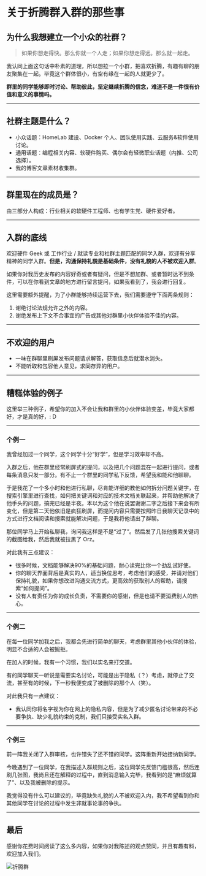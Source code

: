 # 关于折腾群入群的那些事

## 为什么我想建立一个小众的社群？

> 如果你想走得快。那么你就一个人走；如果你想走得远。那么就一起走。

我认同上面这句话中朴素的道理，所以想拉一个小群，把喜欢折腾，有趣有聊的朋友聚集在一起。毕竟这个群体很小，有空有缘在一起的人就更少了。

**群里的同学能够即时讨论、帮助彼此，坚定继续折腾的信念，难道不是一件很有价值和意义的事情吗。**

---

## 社群主题是什么？

- 小众话题：HomeLab 建设、Docker 个人、团队使用实践、云服务&软件使用讨论。
- 通用话题：编程相关内容、软硬件购买、偶尔会有轻微职业话题（内推、公司选择）。
- 我的博客文章素材收集群。

---

## 群里现在的成员是？

由三部分人构成：行业相关的软硬件工程师、也有学生党、硬件爱好者。

---

## 入群的底线

欢迎硬件 Geek 或 工作行业 / 就读专业和社群主题匹配的同学入群，欢迎有分享精神的同学入群。**但是，沟通保持礼貌是基础条件，没有礼貌的人不被欢迎入群**。

如果你对我历史发布的内容好奇或者有疑问，但是不想加群、或者暂时达不到条件，可以在你看到文章的地方进行留言提问，如果我看到了，我会进行回复。

这里需要额外提醒，为了小群能够持续运营下去，我们需要遵守下面两条规则：

1. 谢绝讨论法规允许之外的内容。
2. 谢绝发布上下文不合事宜的广告或其他对群里小伙伴体验不佳的内容。

---

## 不欢迎的用户

- 一味在群聊里刷屏发布问题请求解答，获取信息后就潜水消失。
- 不能听取和包容他人意见，求同存异的用户。

---

## 糟糕体验的例子

这里举三种例子，希望你的加入不会让我和群里的小伙伴体验变差，毕竟大家都好，才是真的好，: D

---

### 个例一

我曾经加过一个同学，这个同学十分“好学”，但是学习效率却不高。

入群之后，他在群里经常刷屏式的提问，以及把几个问题混在一起进行提问，或者每条消息只发一部分。有不止一个群里的同学私下反馈，希望我和能和他聊聊。

于是我花了一个多小时和他进行私聊，尽肯能详细的教他如何拆分问题关键字，在搜索引擎里进行查找，如何把关键词和对应的技术文档关联起来，并帮助他解决了他手头的问题，搞完已经是半夜。本以为这个他在说罢谢谢二字之后接下来会有所变化，但是第二天他依旧是疯狂刷屏，而提问内容只需要按照昨日我聊天记录中的方式进行文档阅读和搜索就能解决问题，于是我将他请出了群聊。

那位同学马上开始私聊我，询问我这样是不是“过了”。然后发了几张他搜索关键词的截图给我，然后我就被拉黑了 Orz。

对此我有三点建议：

- 很多时候，文档能够解决90%的基础问题，耐心读完比你一个劲乱试好使。
- 你的聊天界面背后是真实的人，适当换位思考，考虑他们的感受，并请对他们保持礼貌，如果你想改进沟通交流方式，更高效的获取别人的帮助，请搜索“如何提问”。
- 没有人有责任为你的成长负责，不需要你的感谢，但是也请不要消费别人的热心。

---

### 个例二

在每一位同学加我之后，我都会先进行简单的聊天，考虑群里其他小伙伴的体验，明显不合适的人会被婉拒。

在加人的时候，我有一个习惯，我们以实名来打交道。

有的同学聊天一听说是需要实名讨论，可能是出于隐私（？）考虑，就停止了交流，甚至有的时候，下一秒我便变成了被删除的那个人（笑）。

对此我只有一点建议：

- 我认同你将名字视为你在网上的隐私内容，但是为了减少匿名讨论带来的不必要争执、缺少礼貌约束的克制，我们只接受实名入群。

---

### 个例三

前一阵我关闭了入群审核，也许错失了还不错的同学。这阵重新开始接纳新同学。

今晚遇到了一位同学，在我描述入群规则之后，这位同学先反馈门槛很高，然后连刷几张图，我尚且还在解释的过程中，直到消息输入完毕，我看到的是“麻烦就算了”、以及我被删除的提示。

我觉得没有什么可以建议的，毕竟缺失礼貌的人不被欢迎入内，我不希望看到你和其他同学在讨论的过程中发生非就事论事的争执。

---

## 最后

感谢你花费时间阅读了这么多内容，如果你对我陈述的观点赞同，并且有趣有料，欢迎加入我们。

![折腾群](https://attachment.soulteary.com/2019/02/01/qrcode.gif)
